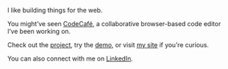 I like building things for the web.

You might’ve seen [CodeCafé](https://github.com/mrktsm/codecafe), a collaborative browser-based code editor I’ve been working on.

Check out the [project](https://github.com/mrktsm/codecafe), try the [demo](https://codecafe.app/), or visit [my site](https://markotsymbaluk.com/) if you're curious.

You can also connect with me on [LinkedIn](https://www.linkedin.com/in/marko-tsymbaliuk/).
